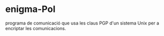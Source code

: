 # enigma-Pol

programa de comunicació que usa les claus PGP d'un sistema Unix per a encriptar les comunicacions.
